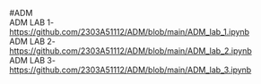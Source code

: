 #ADM    
ADM LAB 1- https://github.com/2303A51112/ADM/blob/main/ADM_lab_1.ipynb     
ADM LAB 2- https://github.com/2303A51112/ADM/blob/main/ADM_lab_2.ipynb       
ADM LAB 3- https://github.com/2303A51112/ADM/blob/main/ADM_lab_3.ipynb
